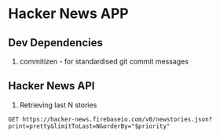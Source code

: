 # Hacker News APP

## Dev Dependencies
1. commitizen - for standardised git commit messages

## Hacker News API
1. Retrieving last N stories 
```code
GET https://hacker-news.firebaseio.com/v0/newstories.json?print=pretty&limitToLast=N&orderBy="$priority"
```
